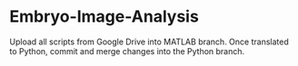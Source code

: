 # Embryo-Image-Analysis

Upload all scripts from Google Drive into MATLAB branch.
Once translated to Python, commit and merge changes into the Python branch.